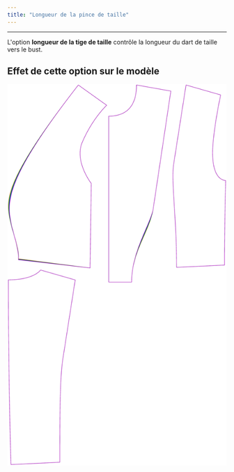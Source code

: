 ```yaml
---
title: "Longueur de la pince de taille"
---
```


***

L'option **longueur de la tige de taille** contrôle la longueur du dart de taille vers le bust.

## Effet de cette option sur le modèle

![Cette image montre l'effet de cette option en superposant plusieurs variantes qui ont une valeur différente pour cette option](noble_waistdartlength_sample.svg "Effet de cette option sur le modèle")
